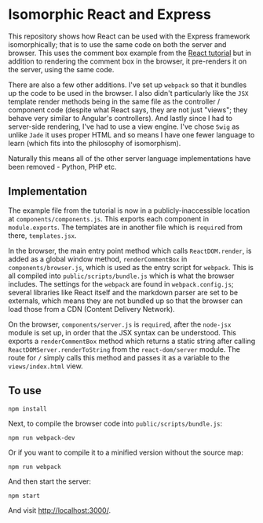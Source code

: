 # Isomorphic React and Express

This repository shows how React can be used with the Express framework isomorphically; that is to use the same code on both the server and browser. This uses the comment box example from the [React tutorial](http://facebook.github.io/react/docs/tutorial.html) but in addition to rendering the comment box in the browser, it pre-renders it on the server, using the same code.

There are also a few other additions. I've set up `webpack` so that it bundles up the code to be used in the browser. I also didn't particularly like the `JSX` template render methods being in the same file as the controller / component code (despite what React says, they are not just "views"; they behave very similar to Angular's controllers). And lastly since I had to server-side rendering, I've had to use a view engine. I've chose `Swig` as unlike `Jade` it uses proper HTML and so means I have one fewer language to learn (which fits into the philosophy of isomorphism).

Naturally this means all of the other server language implementations have been removed - Python, PHP etc.

## Implementation

The example file from the tutorial is now in a publicly-inaccessible location at `components/components.js`. This exports each component in `module.exports`. The templates are in another file which is `require`d from there, `templates.jsx`.

In the browser, the main entry point method which calls `ReactDOM.render`, is added as a global window method, `renderCommentBox` in `components/browser.js`, which is used as the entry script for `webpack`. This is all compiled into `public/scripts/bundle.js` which is what the browser includes. The settings for the `webpack` are found in `webpack.config.js`; several libraries like React itself and the markdown parser are set to be externals, which means they are not bundled up so that the browser can load those from a CDN (Content Delivery Network).

On the browser, `components/server.js` is `require`d, after the `node-jsx` module is set up, in order that the JSX syntax can be understood. This exports a `renderCommentBox` method which returns a static string after calling `ReactDOMServer.renderToString` from the `react-dom/server` module. The route for `/` simply calls this method and passes it as a variable to the `views/index.html` view.

## To use

    npm install
    
Next, to compile the browser code into `public/scripts/bundle.js`:

    npm run webpack-dev
    
Or if you want to compile it to a minified version without the source map:

    npm run webpack
    
And then start the server:

    npm start
    
And visit <http://localhost:3000/>.
